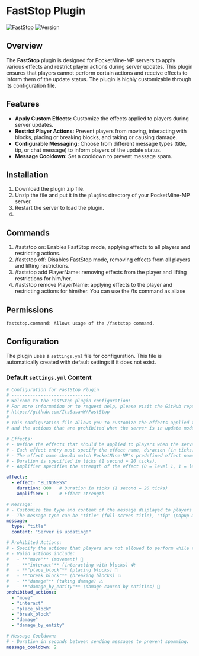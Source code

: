# FastStop Plugin

![FastStop](https://img.shields.io/badge/Plugin-FastStop-brightgreen) ![Version](https://img.shields.io/badge/Version-1.0.0-blue)

## Overview

The **FastStop** plugin is designed for PocketMine-MP servers to apply various effects and restrict player actions during server updates. This plugin ensures that players cannot perform certain actions and receive effects to inform them of the update status. The plugin is highly customizable through its configuration file.

## Features

- **Apply Custom Effects:** Customize the effects applied to players during server updates.
- **Restrict Player Actions:** Prevent players from moving, interacting with blocks, placing or breaking blocks, and taking or causing damage.
- **Configurable Messaging:** Choose from different message types (title, tip, or chat message) to inform players of the update status.
- **Message Cooldown:** Set a cooldown to prevent message spam.

## Installation

1. Download the plugin zip file.
2. Unzip the file and put it in the `plugins` directory of your PocketMine-MP server.
3. Restart the server to load the plugin.
4. 
## Commands 

1. /faststop on: Enables FastStop mode, applying effects to all players and restricting actions.
2. /faststop off: Disables FastStop mode, removing effects from all players and lifting restrictions.
3. /faststop add PlayerName: removing effects from the player and lifting restrictions for him/her.
4. /faststop remove PlayerName: applying effects to the player and restricting actions for him/her.
   You can use the /fs command as aliase
## Permissions

    faststop.command: Allows usage of the /faststop command.
    
## Configuration

The plugin uses a `settings.yml` file for configuration. This file is automatically created with default settings if it does not exist. 

### Default `settings.yml` Content

```yaml
# Configuration for FastStop Plugin
# ------------------------------
# Welcome to the FastStop plugin configuration!
# For more information or to request help, please visit the GitHub repository:
# https://github.com/ItzSasanW/FastStop
#
# This configuration file allows you to customize the effects applied to players, the messages displayed,
# and the actions that are prohibited when the server is in update mode.

# Effects:
# - Define the effects that should be applied to players when the server is in update mode.
# - Each effect entry must specify the effect name, duration (in ticks), and amplifier (strength).
# - The effect name should match PocketMine-MP's predefined effect names (e.g., "BLINDNESS", "SLOWNESS").
# - Duration is specified in ticks (1 second = 20 ticks).
# - Amplifier specifies the strength of the effect (0 = level 1, 1 = level 2, etc.).

effects:
  - effect: "BLINDNESS"
    duration: 800   # Duration in ticks (1 second = 20 ticks)
    amplifier: 1    # Effect strength

# Message:
# - Customize the type and content of the message displayed to players when they are affected by the update mode.
# - The message type can be "title" (full-screen title), "tip" (popup message), or "message" (standard chat message).
message:
  type: "title"
  content: "Server is updating!"

# Prohibited Actions:
# - Specify the actions that players are not allowed to perform while the server is in update mode.
# - Valid actions include:
#   - **"move"** (movement) 🌟
#   - **"interact"** (interacting with blocks) 🛠️
#   - **"place_block"** (placing blocks) 🚧
#   - **"break_block"** (breaking blocks) 💥
#   - **"damage"** (taking damage) ⚠️
#   - **"damage_by_entity"** (damage caused by entities) 🏹
prohibited_actions:
  - "move"
  - "interact"
  - "place_block"
  - "break_block"
  - "damage"
  - "damage_by_entity"

# Message Cooldown:
# - Duration in seconds between sending messages to prevent spamming.
message_cooldown: 2
